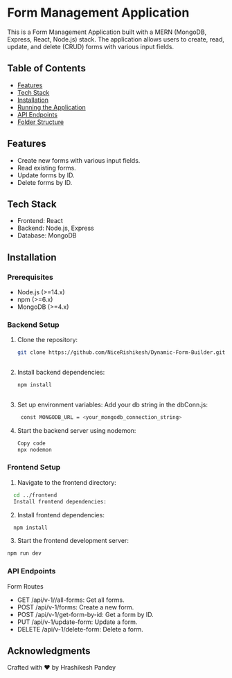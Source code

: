 # Form Management Application

This is a Form Management Application built with a MERN (MongoDB, Express, React, Node.js) stack. The application allows users to create, read, update, and delete (CRUD) forms with various input fields.

## Table of Contents

- [Features](#features)
- [Tech Stack](#tech-stack)
- [Installation](#installation)
- [Running the Application](#running-the-application)
- [API Endpoints](#api-endpoints)
- [Folder Structure](#folder-structure)

## Features

- Create new forms with various input fields.
- Read existing forms.
- Update forms by ID.
- Delete forms by ID.

## Tech Stack

- Frontend: React
- Backend: Node.js, Express
- Database: MongoDB

## Installation

### Prerequisites

- Node.js (>=14.x)
- npm (>=6.x)
- MongoDB (>=4.x)

### Backend Setup

1. Clone the repository:
   ```sh
   git clone https://github.com/NiceRishikesh/Dynamic-Form-Builder.git 
    
2. Install backend dependencies:

    ```sh
    npm install
      
3. Set up environment variables:
    Add your db string in the dbConn.js:

    ```sh
     const MONGODB_URL = <your_mongodb_connection_string>

4. Start the backend server using nodemon:

    ```sh
    Copy code
    npx nodemon


### Frontend Setup

1. Navigate to the frontend directory:

  ```sh
    cd ../frontend
    Install frontend dependencies:
   ```


2. Install frontend dependencies:
  ```sh
    npm install
  ```



3. Start the frontend development server:

```sh
npm run dev
 ```


### API Endpoints
  Form Routes
 * GET /api/v-1//all-forms: Get all forms.
 * POST /api/v-1/forms: Create a new form.
 * POST /api/v-1/get-form-by-id: Get a form by ID.
 * PUT /api/v-1/update-form: Update a form.
 * DELETE /api/v-1/delete-form: Delete a form.

## Acknowledgments

Crafted with ❤️ by Hrashikesh Pandey
